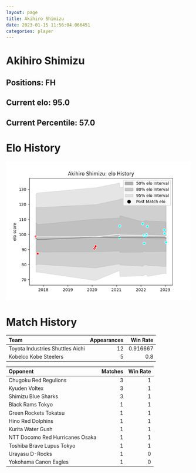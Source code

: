 ```yaml
---  
layout: page  
title: Akihiro Shimizu  
date: 2023-01-15 11:56:04.066451  
categories: player  
---
```

# Akihiro Shimizu

## Positions: FH

## Current elo: 95.0

## Current Percentile: 57.0

# Elo History


![elo history](history_AkihiroShimizu.png)
# Match History


| Team                             |   Appearances |   Win Rate |
|:---------------------------------|--------------:|-----------:|
| Toyota Industries Shuttles Aichi |            12 |   0.916667 |
| Kobelco Kobe Steelers            |             5 |   0.8      |

| Opponent                        |   Matches |   Win Rate |
|:--------------------------------|----------:|-----------:|
| Chugoku Red Regulions           |         3 |          1 |
| Kyuden Voltex                   |         3 |          1 |
| Shimizu Blue Sharks             |         3 |          1 |
| Black Rams Tokyo                |         1 |          1 |
| Green Rockets Tokatsu           |         1 |          1 |
| Hino Red Dolphins               |         1 |          1 |
| Kurita Water Gush               |         1 |          1 |
| NTT Docomo Red Hurricanes Osaka |         1 |          1 |
| Toshiba Brave Lupus Tokyo       |         1 |          1 |
| Urayasu D-Rocks                 |         1 |          0 |
| Yokohama Canon Eagles           |         1 |          0 |